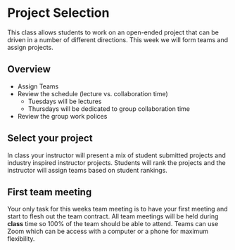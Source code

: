 # Project Selection

This class allows students to work on an open-ended project that can be driven
in a number of different directions. This week we will form teams and assign
projects.

## Overview

- Assign Teams
- Review the schedule (lecture vs. collaboration time)
  - Tuesdays will be lectures
  - Thursdays will be dedicated to group collaboration time
- Review the group work polices

## Select your project

In class your instructor will present a mix of student submitted projects and
industry inspired instructor projects. Students will rank the projects and the
instructor will assign teams based on student rankings.

## First team meeting

Your only task for this weeks team meeting is to have your first meeting and
start to flesh out the team contract.  All team meetings will be held during
**class** time so 100% of the team should be able to attend. Teams can use Zoom
which can be access with a computer or a phone for maximum flexibility.
